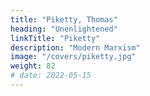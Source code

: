 ```yaml
---
title: "Piketty, Thomas"
heading: "Unenlightened"
linkTitle: "Piketty"
description: "Modern Marxism"
image: "/covers/piketty.jpg"
weight: 82
# date: 2022-05-15
---
```


